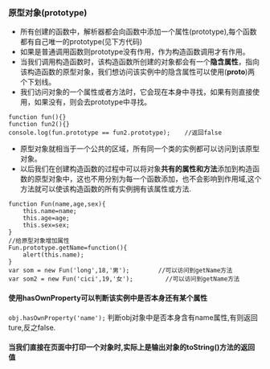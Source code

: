 ### 原型对象(prototype)
- 所有创建的函数中，解析器都会向函数中添加一个属性(prototype),每个函数都有自己唯一的prototype(见下方代码)
- 如果是普通调用函数则prototype没有作用，作为构造函数调用才有作用。
- 当我们调用构造函数时，该构造函数所创建的对象都会有一个**隐含属性**，指向该构造函数的原型对象，我们想访问该实例中的隐含属性可以使用(__proto__)两个下划线。
- 我们访问对象的一个属性或者方法时，它会现在本身中寻找，如果有则直接使用，如果没有，则会去prototype中寻找。
```
function fun(){}
function fun2(){}
console.log(fun.prototype == fun2.prototype);    //返回false
```
- 原型对象就相当于一个公共的区域，所有同一个类的实例都可以访问到该原型对象。
- 以后我们在创建构造函数的过程中可以将对象**共有的属性和方法**添加到构造函数的原型对象中，这也不用分别为每一个函数添加，也不会影响到作用域,这个方法就可以使该构造函数的所有实例拥有该属性或方法.
```
function Fun(name,age,sex){
    this.name=name;
    this.age=age;
    this.sex=sex;
}
//给原型对象增加属性
Fun.prototype.getName=function(){
    alert(this.name);
}
var som = new Fun('long',18,'男');        //可以访问到getName方法
var som2 = new Fun('cici',19,'女');         //可以访问到getName方法
```
#### 使用hasOwnProperty可以判断该实例中是否本身还有某个属性
`obj.hasOwnProperty('name');`  判断obj对象中是否本身含有name属性,有则返回ture,反之false.

#### 当我们直接在页面中打印一个对象时,实际上是输出对象的toString()方法的返回值